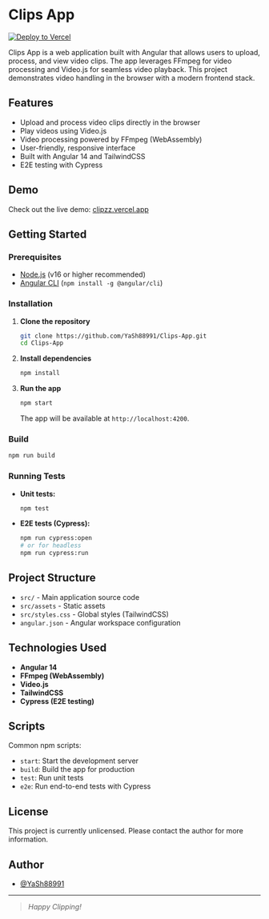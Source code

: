 # Clips App

[![Deploy to Vercel](https://vercel.com/button)](https://clipzz.vercel.app)

Clips App is a web application built with Angular that allows users to upload, process, and view video clips. The app leverages FFmpeg for video processing and Video.js for seamless video playback. This project demonstrates video handling in the browser with a modern frontend stack.

## Features

- Upload and process video clips directly in the browser
- Play videos using Video.js
- Video processing powered by FFmpeg (WebAssembly)
- User-friendly, responsive interface
- Built with Angular 14 and TailwindCSS
- E2E testing with Cypress

## Demo

Check out the live demo: [clipzz.vercel.app](https://clipzz.vercel.app)

## Getting Started

### Prerequisites

- [Node.js](https://nodejs.org/) (v16 or higher recommended)
- [Angular CLI](https://angular.io/cli) (`npm install -g @angular/cli`)

### Installation

1. **Clone the repository**
   ```bash
   git clone https://github.com/YaSh88991/Clips-App.git
   cd Clips-App
   ```

2. **Install dependencies**
   ```bash
   npm install
   ```

3. **Run the app**
   ```bash
   npm start
   ```
   The app will be available at `http://localhost:4200`.

### Build

```bash
npm run build
```

### Running Tests

- **Unit tests:**  
  ```bash
  npm test
  ```
- **E2E tests (Cypress):**  
  ```bash
  npm run cypress:open
  # or for headless
  npm run cypress:run
  ```

## Project Structure

- `src/` - Main application source code
- `src/assets` - Static assets
- `src/styles.css` - Global styles (TailwindCSS)
- `angular.json` - Angular workspace configuration

## Technologies Used

- **Angular 14**
- **FFmpeg (WebAssembly)**
- **Video.js**
- **TailwindCSS**
- **Cypress (E2E testing)**

## Scripts

Common npm scripts:
- `start`: Start the development server
- `build`: Build the app for production
- `test`: Run unit tests
- `e2e`: Run end-to-end tests with Cypress

## License

This project is currently unlicensed. Please contact the author for more information.

## Author

- [@YaSh88991](https://github.com/YaSh88991)

---

> _Happy Clipping!_
